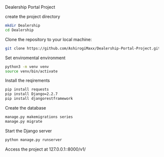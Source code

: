 Dealership Portal Project

create the project directory 

```bash
mkdir Dealership
cd Dealership
```

Clone the repository to your local machine:
```bash
git clone https://github.com/AshirogiMaxx/Dealership-Portal-Project.git
```

Set enviromental environment 

```bash
python3 -m venv venv
source venv/bin/activate
```


Install the reqirements 
```bash
pip install requests
pip install Django=2.2.7
pip install djangorestframework
```

Create the database
```bash
manage.py makemigrations series
manage.py migrate  
```

Start the Django server
```bash
python manage.py runserver
```

Access the project at 127.0.0.1::8000/v1/

